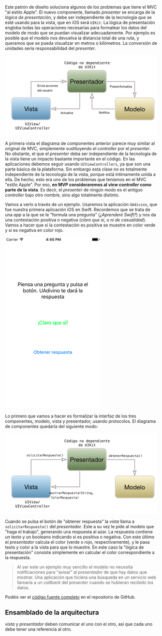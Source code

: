 

Este patrón de diseño soluciona algunos de los problemas que tiene el MVC "al estilo Apple". El nuevo componente, llamado *presenter* se encarga de la *lógica de presentación*, y debe ser independiente de la tecnología que se esté usando para la vista, que en iOS será `UIKit`. La lógica de presentación engloba todas las operaciones necesarias para formatear los datos del modelo de modo que se puedan visualizar adecuadamente. Por ejemplo es posible que el modelo nos devuelva la distancia total de una ruta, y queramos que se pueda visualizar en metros o kilómetros. La conversión de unidades sería responsabilidad del *presenter*.

![](img/mvp.png)

A primera vista el diagrama de componentes anterior parece muy similar al original de MVC, simplemente sustituyendo el *controller* por el *presenter*. No obstante, el que el *presenter* deba ser independiente de la tecnología de la vista tiene un impacto bastante importante en el código. En las aplicaciones debemos seguir usando `UIViewControllers`, ya que son una parte básica de la plataforma. Sin embargo esta clase no es totalmente independiente de la tecnología de la vista, porque está íntimamente unida a ella. De hecho, esto era uno de los problemas que teníamos en el MVC "estilo Apple". Por eso, **en MVP consideraremos al *view controller* como parte de la vista**. Es decir, el *presenter* de ningún modo es el antiguo *controller* bajo otro nombre, sino algo totalmente distinto.

Vamos a verlo a través de un ejemplo. Usaremos la aplicación `UAdivino`, que fue nuestra primera aplicación iOS en Swift. Recordemos que se trata de una *app* a la que se le "formula una pregunta" (*¿Aprenderé Swift?*) y nos da una contestación positiva o negativa (*claro que sí*, o *ni de casualidad*). Vamos a hacer que si la contestación es positiva se muestre en color verde y si es negativa en color rojo. 

![pantalla de la *app*](img/UAdivino.png)

Lo primero que vamos a hacer es formalizar la interfaz de los tres componentes, modelo, vista y presentador, usando protocolos. El diagrama de componentes quedaría del siguiente modo:

![](img/mvp_UAdivino.png)

Cuando se pulsa el botón de "obtener respuesta" la *vista* llama a `solicitarRespuesta()` del *presentador*. Este a su vez le pide al modelo que "haga el trabajo", generando una respuesta al  azar. La respuesta contiene un texto y un booleano indicando si es positiva o negativa. Con este último el *presentador* calcula el color (verde o rojo, respectivamente), y le pasa texto y color a la vista para que lo muestre. En este caso la "lógica de presentación" consiste simplemente en calcular el color correspondiente a la respuesta.

> Al ser este un ejemplo muy sencillo el modelo no necesita notificaciones para "avisar" al *presentador* de que hay datos que mostrar. Una aplicación que hiciera una búsqueda en un servicio web llamaría a un *callback* del *presenter* cuando se hubieran recibido los datos.

Podéis ver el [código fuente completo](https://github.com/ottocol/ejemplos-arquitectura-iOS/tree/master/MVP) en el repositorio de GitHub.

## Ensamblado de la arquitectura

*vista* y *presentador* deben comunicar el uno con el otro, así que cada uno debe tener una referencia al otro.



